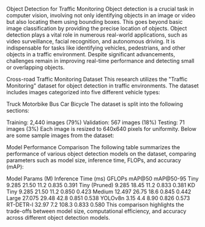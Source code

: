 Object Detection for Traffic Monitoring
Object detection is a crucial task in computer vision, involving not only identifying objects in an image or video but also locating them using bounding boxes. This goes beyond basic image classification by providing the precise location of objects. Object detection plays a vital role in numerous real-world applications, such as video surveillance, facial recognition, and autonomous driving. It is indispensable for tasks like identifying vehicles, pedestrians, and other objects in a traffic environment. Despite significant advancements, challenges remain in improving real-time performance and detecting small or overlapping objects.

Cross-road Traffic Monitoring Dataset
This research utilizes the "Traffic Monitoring" dataset for object detection in traffic environments. The dataset includes images categorized into five different vehicle types:

Truck
Motorbike
Bus
Car
Bicycle
The dataset is split into the following sections:

Training: 2,440 images (79%)
Validation: 567 images (18%)
Testing: 71 images (3%)
Each image is resized to 640x640 pixels for uniformity. Below are some sample images from the dataset:



Model Performance Comparison
The following table summarizes the performance of various object detection models on the dataset, comparing parameters such as model size, inference time, FLOPs, and accuracy (mAP):

Model	Params (M)	Inference Time (ms)	GFLOPs	mAP@50	mAP@50-95
Tiny	9.285	21.50	11.2	0.835	0.391
Tiny (Pruned)	9.285	18.45	11.2	0.833	0.381
KD Tiny	9.285	21.50	11.2	0.850	0.423
Medium	12.497	26.75	18.6	0.845	0.442
Large	27.075	29.48	42.8	0.851	0.538
YOLOv8n	3.15	4.4	8.90	0.826	0.573
RT-DETR-l	32.97	7.2	108.3	0.833	0.580
This comparison highlights the trade-offs between model size, computational efficiency, and accuracy across different object detection models.
